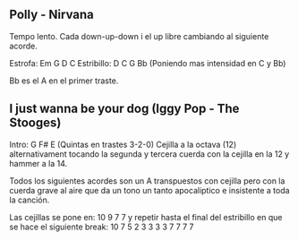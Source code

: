 ## Polly - Nirvana

Tempo lento. Cada down-up-down i el up libre cambiando al siguiente acorde.

Estrofa: Em G D C
Estribillo: D C G Bb (Poniendo mas intensidad en C y Bb)

Bb es el A en el primer traste.

## I just wanna be your dog (Iggy Pop - The Stooges)

Intro: G F# E (Quintas en trastes 3-2-0)
Cejilla a la octava (12) alternativament tocando la segunda y tercera cuerda con la cejilla en la 12 y hammer a la 14.

Todos los siguientes acordes son un A transpuestos con cejilla pero con la cuerda grave al aire
que da un tono un tanto apocaliptico e insistente a toda la canción.

Las cejillas se pone en:  10 9 7 7  y repetir hasta el final del estribillo en que se hace el siguiente break: 10 7 5 2 3 3 3 3 7 7 7 7



